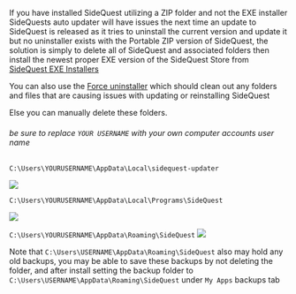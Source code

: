 If you have installed SideQuest utilizing a ZIP folder and not the EXE installer SideQuests auto updater will have issues the next time an update to SideQuest is released as it tries to uninstall the current version and update it but no uninstaller exists with the Portable ZIP version of SideQuest, the solution is simply to delete all of SideQuest and associated folders then install the newest proper EXE version of the SideQuest Store from [SideQuest EXE Installers](https://sidequestvr.com/#/download)

You can also use the [Force uninstaller](https://github.com/the-expanse/SideQuest/wiki/Force-Uninstaller-for-SideQuest#sidequest-clean-force-uninstaller) which should clean out any folders and files that are causing issues with updating or reinstalling SideQuest


Else you can manually delete these folders.
###### be sure to replace `YOUR USERNAME` with your own computer accounts user name

`C:\Users\YOURUSERNAME\AppData\Local\sidequest-updater`

![](https://cdn.discordapp.com/attachments/615234122604085262/628991406450540554/Screenshot_402.png)

`C:\Users\YOURUSERNAME\AppData\Local\Programs\SideQuest`

![](https://cdn.discordapp.com/attachments/615234122604085262/628991405078872074/Screenshot_403.png)

`C:\Users\YOURUSERNAME\AppData\Roaming\SideQuest`
![](https://cdn.discordapp.com/attachments/615234122604085262/628991405058162698/Screenshot_404.png)

Note that `C:\Users\USERNAME\AppData\Roaming\SideQuest` also may hold any old backups, you may be able to save these backups by not deleting the folder, and after install setting the backup folder to `C:\Users\USERNAME\AppData\Roaming\SideQuest` under `My Apps` backups tab
